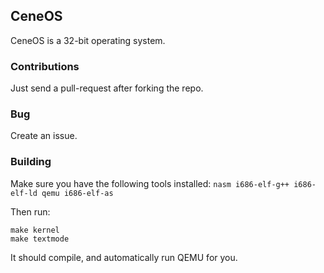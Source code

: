 ## CeneOS

CeneOS is a 32-bit operating system.

### Contributions
Just send a pull-request after forking the repo.

### Bug
Create an issue.

### Building
Make sure you have the following tools installed: `nasm i686-elf-g++ i686-elf-ld qemu i686-elf-as`

Then run:
```
make kernel
make textmode
```

It should compile, and automatically run QEMU for you. 
